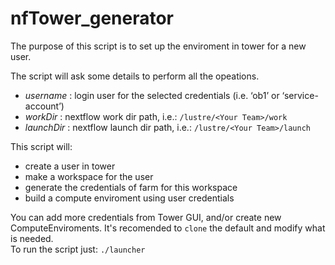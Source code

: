 # nfTower_generator

The purpose of this script is to set up the enviroment in tower for a new user.

The script will ask some details to perform all the opeations. 
- _username_ : login user for the selected credentials (i.e. ‘ob1’ or ‘service-account’)
- _workDir_ :  nextflow work dir path, i.e.: `/lustre/<Your Team>/work`
- _launchDir_ :  nextflow launch dir path, i.e.: `/lustre/<Your Team>/launch`

This script will:
- create a user in tower
- make a workspace for the user
- generate the credentials of farm for this workspace
- build a compute enviroment using user credentials

You can add more credentials from Tower GUI, and/or create new ComputeEnviroments. It's recomended to `clone` the default and modify what is needed.
\
To run the script just: `./launcher`